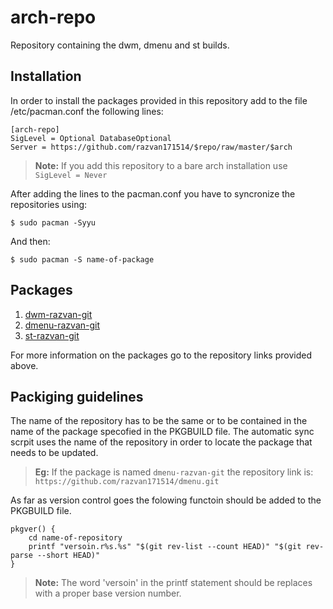 # arch-repo
Repository containing the dwm, dmenu and st builds.

## Installation
In order to install the packages provided in this repository add to the file /etc/pacman.conf the following lines:

```
[arch-repo]
SigLevel = Optional DatabaseOptional
Server = https://github.com/razvan171514/$repo/raw/master/$arch
```

> **Note:** If you add this repository to a bare arch installation use ```SigLevel = Never```

After adding the lines to the pacman.conf you have to syncronize the repositories using:

```
$ sudo pacman -Syyu
```
And then:

```
$ sudo pacman -S name-of-package
```

## Packages
1. [dwm-razvan-git](https://github.com/razvan171514/dwm)
2. [dmenu-razvan-git](https://github.com/razvan171514/dmenu)
3. [st-razvan-git](https://github.com/razvan171514/st)

For more information on the packages go to the repository links provided above.

## Packiging guidelines
The name of the repository has to be the same or to be contained in the name of the package specofied in the PKGBUILD file.
The automatic sync scrpit uses the name of the repository in order to locate the package that needs to be updated.

> **Eg:** If the package is named `dmenu-razvan-git` the repository link is: `https://github.com/razvan171514/dmenu.git`

As far as version control goes the folowing functoin should be added to the PKGBUILD file.
```
pkgver() {
	cd name-of-repository
	printf "versoin.r%s.%s" "$(git rev-list --count HEAD)" "$(git rev-parse --short HEAD)"
}
```
> **Note:** The word 'versoin' in the printf statement should be replaces with a proper base version number.

